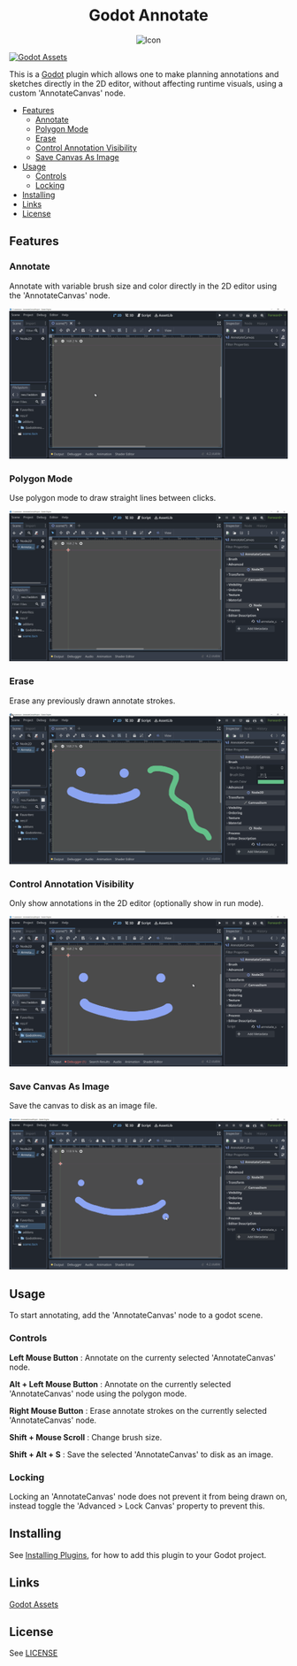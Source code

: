 <div align="center">
  <h1 align="center">Godot Annotate</h1>
  <img src=annotate_layer.svg alt="Icon" width="200" height="200"/>
</div>

[![Godot Assets](https://img.shields.io/badge/Godot_Asset_Library-blue)](https://godotengine.org/asset-library/asset/2432)

This is a [Godot](https://godotengine.org/) plugin which allows one to make planning  annotations and sketches directly in the 2D editor, without affecting runtime visuals, using a custom 'AnnotateCanvas' node.

- [Features](#features)
  - [Annotate](#annotate)
  - [Polygon Mode](#polygon-mode)
  - [Erase](#erase)
  - [Control Annotation Visibility](#control-annotation-visibility)
  - [Save Canvas As Image](#save-canvas-as-image)
- [Usage](#usage)
  - [Controls](#controls)
  - [Locking](#locking)
- [Installing](#installing)
- [Links](#links)
- [License](#license)

## Features

### Annotate

Annotate with variable brush size and color directly in the 2D editor using the 'AnnotateCanvas' node.

![Annotate Example](examples/Annotate.gif)

### Polygon Mode

Use polygon mode to draw straight lines between clicks.

![Polygon Mode Example](examples/AnnotatePoly.gif)

### Erase

Erase any previously drawn annotate strokes.

![Erase Example](examples/Erase.gif)

### Control Annotation Visibility

Only show annotations in the 2D editor (optionally show in run mode).

![Visibility Example](examples/Visibility.gif)

### Save Canvas As Image

Save the canvas to disk as an image file.

![Save To Disk Example](examples/SaveToDisk.gif)

## Usage

To start annotating, add the 'AnnotateCanvas' node to a godot scene.

### Controls

**Left Mouse Button**
: Annotate on the currenty selected 'AnnotateCanvas' node.

**Alt + Left Mouse Button**
: Annotate on the currently selected 'AnnotateCanvas' node using the polygon mode.

**Right Mouse Button**
: Erase annotate strokes on the currently selected 'AnnotateCanvas' node.

**Shift + Mouse Scroll**
: Change brush size.

**Shift + Alt + S**
: Save the selected 'AnnotateCanvas' to disk as an image.

### Locking

Locking an 'AnnotateCanvas' node does not prevent it from being drawn on, instead toggle the 'Advanced > Lock Canvas' property to prevent this.

## Installing

See [Installing Plugins](https://docs.godotengine.org/en/stable/tutorials/plugins/editor/installing_plugins.html), for how to add this plugin to your Godot project.

## Links

[Godot Assets](https://godotengine.org/asset-library/asset/2432)

## License

See [LICENSE](LICENSE)
